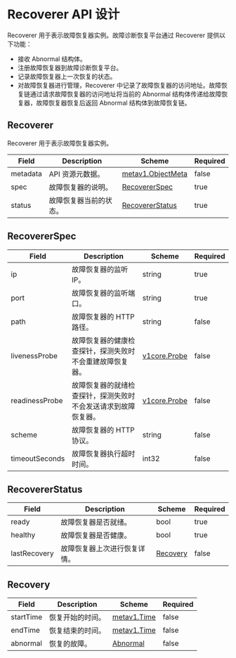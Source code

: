 # Recoverer API 设计

Recoverer 用于表示故障恢复器实例。故障诊断恢复平台通过 Recoverer 提供以下功能：

* 接收 Abnormal 结构体。
* 注册故障恢复器到故障诊断恢复平台。
* 记录故障恢复器上一次恢复的状态。
* 对故障恢复器进行管理，Recoverer 中记录了故障恢复器的访问地址。故障恢复链通过请求故障恢复器的访问地址将当前的 Abnormal 结构体传递给故障恢复器，故障恢复器恢复后返回 Abnormal 结构体到故障恢复链。

## Recoverer

Recoverer 用于表示故障恢复器实例。

| Field | Description | Scheme | Required |
| ----- | ----------- | ------ | -------- |
| metadata | API 资源元数据。 | [metav1.ObjectMeta](https://kubernetes.io/docs/reference/generated/kubernetes-api/v1.17/#objectmeta-v1-meta) | false |
| spec | 故障恢复器的说明。 | [RecovererSpec](#recovererspec) | true |
| status | 故障恢复器当前的状态。 | [RecovererStatus](#recovererstatus) | true |

## RecovererSpec

| Field | Description | Scheme | Required |
| ----- | ----------- | ------ | -------- |
| ip | 故障恢复器的监听 IP。 | string | true |
| port | 故障恢复器的监听端口。 | string | true |
| path | 故障恢复器的 HTTP 路径。 | string | false |
| livenessProbe | 故障恢复器的健康检查探针，探测失败时不会重建故障恢复器。 | [v1core.Probe](https://kubernetes.io/docs/reference/generated/kubernetes-api/v1.17/#probe-v1-core) | false |
| readinessProbe | 故障恢复器的就绪检查探针，探测失败时不会发送请求到故障恢复器。 | [v1core.Probe](https://kubernetes.io/docs/reference/generated/kubernetes-api/v1.17/#probe-v1-core) | false |
| scheme | 故障恢复器的 HTTP 协议。 | string | false |
| timeoutSeconds | 故障恢复器执行超时时间。 | int32 | false |

## RecovererStatus

| Field | Description | Scheme | Required |
| ----- | ----------- | ------ | -------- |
| ready | 故障恢复器是否就绪。 | bool | true |
| healthy | 故障恢复器是否健康。 | bool | true |
| lastRecovery | 故障恢复器上次进行恢复详情。 | [Recovery](#recovery) | false |

## Recovery

| Field | Description | Scheme | Required |
| ----- | ----------- | ------ | -------- |
| startTime | 恢复开始的时间。 | [metav1.Time](https://kubernetes.io/docs/reference/generated/kubernetes-api/v1.17/#time-v1-meta) | false |
| endTime | 恢复结束的时间。 | [metav1.Time](https://kubernetes.io/docs/reference/generated/kubernetes-api/v1.17/#time-v1-meta) | false |
| abnormal | 恢复的故障。 | [Abnormal](#abnormal) | false |

